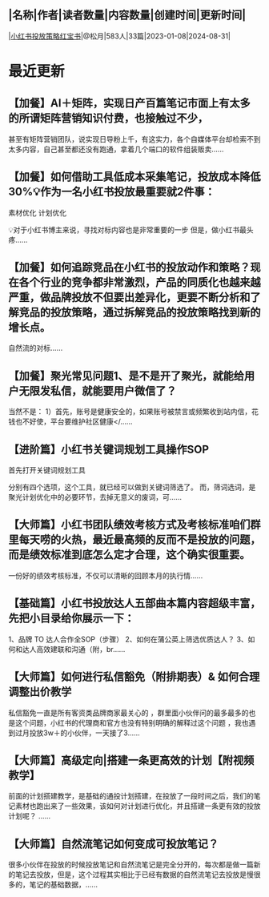|名称|作者|读者数量|内容数量|创建时间|更新时间|
---
|[小红书投放策略红宝书](https://xiaobot.net/p/yunyingren?refer=0b133df9-27dc-423b-8101-639049001c13)|@松月|583人|33篇|2023-01-08|2024-08-31|

# 最近更新
## 【加餐】AI＋矩阵，实现日产百篇笔记市面上有太多的所谓矩阵营销知识付费，也接触过不少，
甚至有矩阵营销团队，说实现日导粉上千，有这实力，各个自媒体平台却检索不到太多内容，自己甚至都还没有跑通，拿着几个端口的软件组装贩卖......
## 【加餐】如何借助工具低成本采集笔记，投放成本降低30%💡作为一名小红书投放最重要就2件事：
素材优化
计划优化

💡对于小红书博主来说，寻找对标内容也是非常重要的一步
但是，做小红书最头疼......
## 【加餐】如何追踪竞品在小红书的投放动作和策略？现在各个行业的竞争都非常激烈，产品的同质化也越来越严重，做品牌投放不但要出差异化，更要不断分析和了解竞品的投放策略，通过拆解竞品的投放策略找到新的增长点。

自然流的对标......
## 【加餐】聚光常见问题1、是不是开了聚光，就能给用户无限发私信，就能要用户微信了？
当然不是：
1）首先，账号是健康安全的，如果账号被禁言或频繁收到站内信，花钱也不好使，平台要维护社区健康</......
## 【进阶篇】小红书关键词规划工具操作SOP
首先打开关键词规划工具

分别有四个选项，这个工具，就已经可以做到关键词筛选了。
而，筛词选词，是聚光计划优化中的必要环节，去掉无意义的废词，可......
## 【大师篇】小红书团队绩效考核方式及考核标准咱们群里每天唠的火热，最近最高频的反而不是投放的问题，而是绩效标准到底怎么定才合理，这个确实很重要。


一份好的绩效考核标准，不仅可以清晰的回顾本月的执行情......
## 【基础篇】小红书投放达人五部曲本篇内容超级丰富，先把小目录给你展示一下：
1、品牌 TO 达人合作全SOP（步骤）
2、如何在蒲公英上筛选优质达人？
3、如何和达人高效建联和沟通（附，br......
## 【大师篇】如何进行私信豁免（附排期表）&amp; 如何合理调整出价教学
私信豁免一直是所有客资类品牌商家最关心的 ，群里面小伙伴问的最多最多的也是这个问题，小红书的代理商和官方也没有特别明确的解释过这个问题 ，我也遇到过月投放3w＋的小伙伴，一天接了3......
## 【大师篇】高级定向|搭建一条更高效的计划【附视频教学】

前面的计划搭建教学，是基础的通投计划搭建，在投放了一段时间之后，我们的笔记素材也跑出来了一些效果，该如何对计划进行优化，并且搭建一条更有效的投放计划呢？
......
## 【大师篇】自然流笔记如何变成可投放笔记？

很多小伙伴在投放的时候投放笔记和自然流笔记是完全分开的，每次都是做一篇新的笔记去投放，但是，这个过程其实相比于已经有数据的自然流笔记去投放是慢很多的，笔记的基础数据，......

